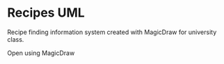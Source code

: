 # Recipes UML

Recipe finding information system created with MagicDraw for university class.

Open using MagicDraw
